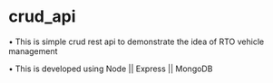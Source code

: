 # crud_api

   • This is simple crud rest api to demonstrate the idea of RTO vehicle management    

   • This is developed using Node || Express || MongoDB
